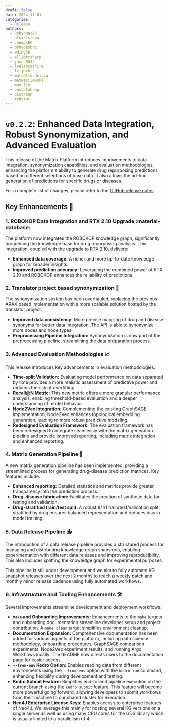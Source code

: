 ```yaml
---
draft: false 
date: 2024-11-01
categories:
  - Release
authors:
  - RobynMac25
  - alexeistepa
  - chempsEC
  - drhodesbrc
  - eding36
  - elliottsharp
  - james0032
  - leelancashire
  - lvijnck
  - marcello-deluca
  - matwasilewski
  - may-lim
  - pascalwhoop
  - piotrkan
  - redst4r
---
```


# `v0.2.2`: Enhanced Data Integration, Robust Synonymization, and Advanced Evaluation

This release of the Matrix Platform introduces improvements to data integration,
synonymization capabilities, and evaluation methodologies, enhancing the platform's
ability to generate drug repurposing predictions based on different selections of base data.
It also allows the ad-hoc generation of predictions for specific drugs or diseases.

<!-- more -->

For a complete list of changes, please refer to the [GitHub release notes](https://github.com/everycure-org/matrix/releases/tag/v0.2.2).

## Key Enhancements 🚀

### 1. ROBOKOP Data Integration and RTX 2.10 Upgrade :material-database:

The platform now integrates the ROBOKOP knowledge graph, significantly broadening the
knowledge base for drug repurposing analysis.  This integration, coupled with the upgrade
to RTX 2.10, delivers:

- **Enhanced data coverage:** A richer and more up-to-date knowledge graph for broader insights.
- **Improved prediction accuracy:** Leveraging the combined power of RTX 2.10 and ROBOKOP enhances the reliability of predictions.

### 2. Translator project based synonymization 🔗

The synonymization system has been overhauled, replacing the previous ARAX based implementation with a more scalable solution hosted by the translator project.

- **Improved data consistency:** More precise mapping of drug and disease synonyms for better data integration. The API is able to synonymize more nodes and node types.
- **Preprocessing Pipeline Integration:** Synonymization is now part of the preprocessing pipeline, streamlining the data preparation process.

### 3. Advanced Evaluation Methodologies 📈

This release introduces key advancements in evaluation methodologies:

- **Time-split Validation:**  Evaluating model performance on data separated by time provides a more realistic assessment of predictive power and reduces the risk of overfitting.
- **Recall@N Metric:** This new metric offers a more granular performance analysis, enabling threshold-based evaluation and a deeper understanding of model behavior.
- **Node2Vec Integration:** Complementing the existing GraphSAGE implementation, Node2Vec enhances topological embedding generation, leading to more robust predictive modeling.
- **Redesigned Evaluation Framework:**  The evaluation framework has been redesigned to integrate seamlessly with the matrix generation pipeline and provide improved reporting, including matrix integration
and enhanced reporting.

### 4. Matrix Generation Pipeline 🚧

A new matrix generation pipeline has been implemented, providing a streamlined process for generating drug-disease prediction matrices. Key features include:

- **Enhanced reporting:** Detailed statistics and metrics provide greater transparency into the prediction process.
- **Drug-disease fabrication:** Facilitates the creation of synthetic data for testing and validation.
- **Drug-stratified train/test split:** A robust 8/1/1 train/test/validation split stratified by drug ensures balanced representation and reduces bias in model training.

### 5. Data Release Pipeline 📤

The introduction of a data release pipeline provides a structured process for managing
and distributing knowledge graph snapshots, enabling experimentation with different data
releases and improving reproducibility. This also includes splitting the knowledge graph
for experimental purposes. 

This pipeline is still under development and we aim to fully automate KG snapshot
releases over the next 2 months to reach a weekly patch and monthly minor release
cadence using fully automated workflows.

### 6. Infrastructure and Tooling Enhancements 🛠

Several improvements streamline development and deployment workflows:

- **`make` and Onboarding Improvements:** Enhancements to the `make` targets and onboarding documentation streamline developer setup and project contribution.  A `make clean` target simplifies environment cleanup.
- **Documentation Expansion:** Comprehensive documentation has been added for various aspects of the platform, including data science methodology, onboarding procedures, GraphSAGE comparison experiments,
Node2Vec experiment results, and running Argo Workflows locally.  The README now directs users to the documentation page for easier access.
- **`--from-env` Kedro Option:**  Enables reading data from different environments using the `--from-env` option with the `kedro run` command, enhancing flexibility during development and testing.
- **Kedro Submit Feature:**  Simplifies end-to-end pipeline execution on the current branch using the `kedro submit` feature. This feature will become more powerful going forward, allowing developers to submit workflows from their machine to our shared cluster for execution. 
- **Neo4J Enterprise License Keys:** Enables access to enterprise features of Neo4J. We leverage this mainly for hosting several KG versions on a single server as well as using many CPU cores for the GDS library which is usually limited to a parallelism of 4.
